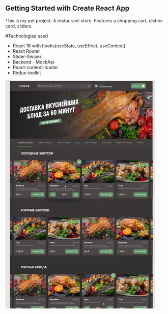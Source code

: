 ## Getting Started with Create React App
This is my pet project. A restaurant-store. Features a shopping cart, dishes card, sliders.

#Technologies used
* React 18 with hooks(useState, useEffect, useContext)
* React Router
* Slider-Swiper
* Backend - MockApi
* React-content-loader
* Redux-toolkit

![Alt text](https://github.com/PavelDonchenko/restaurant-react/blob/master/restaurant.png)
